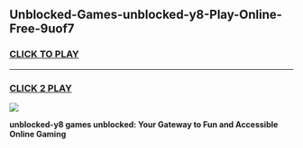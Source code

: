
## Unblocked-Games-unblocked-y8-Play-Online-Free-9uof7
<h3>
<a href="https://premium76.site?title=unblocked-y8&ref=26A">CLICK TO PLAY</a></h3>
<hr>

<h3>
<a href="https://premium76.site?title=unblocked-y8&ref=26A">CLICK 2 PLAY</a>
  
</h3>

<a href="https://premium76.site?title=unblocked-y8&ref=26A"><img src="https://clearcache.store/games.png"></a>


**unblocked-y8 games unblocked: Your Gateway to Fun and Accessible Online Gaming**
